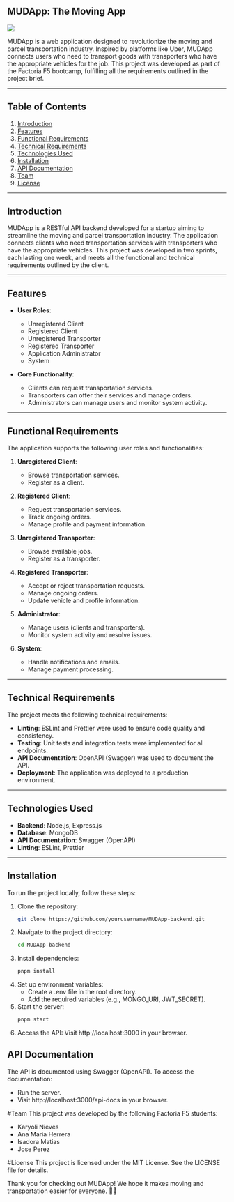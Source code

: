 ## MUDApp: The Moving App
![](https://imgur.com/MiDuWQ5.png)

MUDApp is a web application designed to revolutionize the moving and parcel transportation industry. Inspired by platforms like Uber, MUDApp connects users who need to transport goods with transporters who have the appropriate vehicles for the job. This project was developed as part of the Factoria F5 bootcamp, fulfilling all the requirements outlined in the project brief.

---

## Table of Contents
1. [Introduction](#introduction)
2. [Features](#features)
3. [Functional Requirements](#functional-requirements)
4. [Technical Requirements](#technical-requirements)
5. [Technologies Used](#technologies-used)
6. [Installation](#installation)
7. [API Documentation](#api-documentation)
8. [Team](#team)
9. [License](#license)

---

## Introduction

MUDApp is a RESTful API backend developed for a startup aiming to streamline the moving and parcel transportation industry. The application connects clients who need transportation services with transporters who have the appropriate vehicles. This project was developed in two sprints, each lasting one week, and meets all the functional and technical requirements outlined by the client.

---

## Features

- **User Roles**:
  - Unregistered Client
  - Registered Client
  - Unregistered Transporter
  - Registered Transporter
  - Application Administrator
  - System

- **Core Functionality**:
  - Clients can request transportation services.
  - Transporters can offer their services and manage orders.
  - Administrators can manage users and monitor system activity.

---

## Functional Requirements

The application supports the following user roles and functionalities:

1. **Unregistered Client**:
   - Browse transportation services.
   - Register as a client.

2. **Registered Client**:
   - Request transportation services.
   - Track ongoing orders.
   - Manage profile and payment information.

3. **Unregistered Transporter**:
   - Browse available jobs.
   - Register as a transporter.

4. **Registered Transporter**:
   - Accept or reject transportation requests.
   - Manage ongoing orders.
   - Update vehicle and profile information.

5. **Administrator**:
   - Manage users (clients and transporters).
   - Monitor system activity and resolve issues.

6. **System**:
   - Handle notifications and emails.
   - Manage payment processing.

---

## Technical Requirements

The project meets the following technical requirements:

- **Linting**: ESLint and Prettier were used to ensure code quality and consistency.
- **Testing**: Unit tests and integration tests were implemented for all endpoints.
- **API Documentation**: OpenAPI (Swagger) was used to document the API.
- **Deployment**: The application was deployed to a production environment.

---

## Technologies Used

- **Backend**: Node.js, Express.js
- **Database**: MongoDB
- **API Documentation**: Swagger (OpenAPI)
- **Linting**: ESLint, Prettier

---

## Installation

To run the project locally, follow these steps:

1. Clone the repository:
   ```bash
   git clone https://github.com/yourusername/MUDApp-backend.git
2. Navigate to the project directory:
   ```bash
   cd MUDApp-backend
3. Install dependencies:
   ```bash
   pnpm install
4. Set up environment variables:
   - Create a .env file in the root directory.
   - Add the required variables (e.g., MONGO_URI, JWT_SECRET).
5. Start the server:
   ```bash
   pnpm start
5. Access the API:
   Visit http://localhost:3000 in your browser.

## API Documentation
The API is documented using Swagger (OpenAPI). To access the documentation:
- Run the server.
- Visit http://localhost:3000/api-docs in your browser.

#Team
This project was developed by the following Factoria F5 students:

- Karyoli Nieves
- Ana Maria Herrera
- Isadora Matias
- Jose Perez

#License
This project is licensed under the MIT License. See the LICENSE file for details.

Thank you for checking out MUDApp! We hope it makes moving and transportation easier for everyone. 🚚✨
